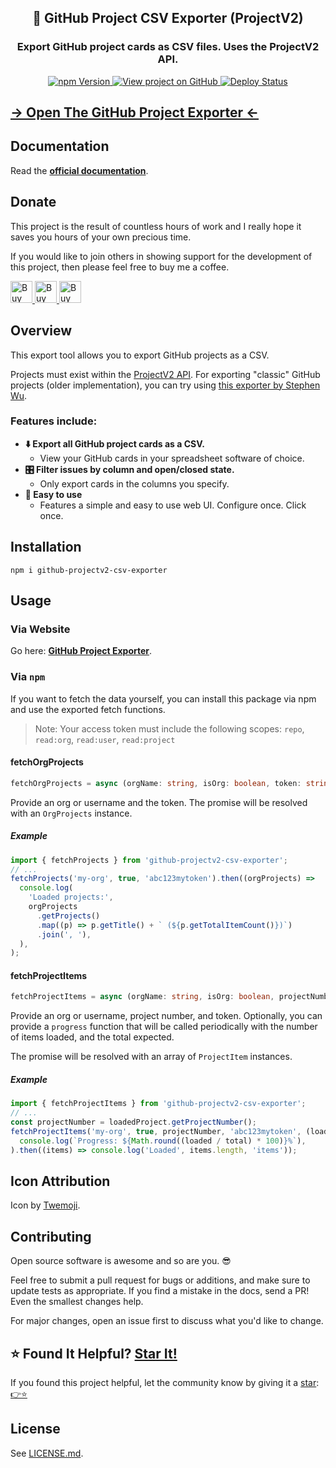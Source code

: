 <h2 align="center">
  📂 GitHub Project CSV Exporter (ProjectV2)
</h2>
<h3 align="center">
  Export GitHub project cards as CSV files. Uses the ProjectV2 API.
</h3>
<p align="center">
  <a href="https://badge.fury.io/js/github-projectv2-csv-exporter" target="_blank" rel="noopener noreferrer">
    <img src="https://badge.fury.io/js/github-projectv2-csv-exporter.svg" alt="npm Version" />
  </a>
  <a href="https://github.com/justinmahar/github-projectv2-csv-exporter/" target="_blank" rel="noopener noreferrer">
    <img src="https://img.shields.io/badge/GitHub-Source-success" alt="View project on GitHub" />
  </a>
  <a href="https://github.com/justinmahar/github-projectv2-csv-exporter/actions?query=workflow%3ADeploy" target="_blank" rel="noopener noreferrer">
    <img src="https://github.com/justinmahar/github-projectv2-csv-exporter/workflows/Deploy/badge.svg" alt="Deploy Status" />
  </a>
</p>

## **[→ Open The GitHub Project Exporter ←](https://justinmahar.github.io/github-projectv2-csv-exporter/?path=/story/tools-github-project-exporter--exporter)**

## Documentation

Read the **[official documentation](https://justinmahar.github.io/github-projectv2-csv-exporter/)**.

## Donate 

This project is the result of countless hours of work and I really hope it saves you hours of your own precious time.

If you would like to join others in showing support for the development of this project, then please feel free to buy me a coffee.

<a href="https://paypal.me/thejustinmahar/5">
  <img src="https://justinmahar.github.io/github-projectv2-csv-exporter/support/coffee-1.png" alt="Buy me a coffee" height="35" />
</a> <a href="https://paypal.me/thejustinmahar/15">
  <img src="https://justinmahar.github.io/github-projectv2-csv-exporter/support/coffee-3.png" alt="Buy me 3 coffees" height="35" />
</a> <a href="https://paypal.me/thejustinmahar/25">
  <img src="https://justinmahar.github.io/github-projectv2-csv-exporter/support/coffee-5.png" alt="Buy me 5 coffees" height="35" />
</a>

## Overview

This export tool allows you to export GitHub projects as a CSV. 

Projects must exist within the [ProjectV2 API](https://github.blog/changelog/2022-06-23-the-new-github-issues-june-23rd-update/). For exporting "classic" GitHub projects (older implementation), you can try using [this exporter by Stephen Wu](https://github.com/wustep/github-project-exporter).

### Features include:

- **⬇️ Export all GitHub project cards as a CSV.**
  - View your GitHub cards in your spreadsheet software of choice.
- **🎛️ Filter issues by column and open/closed state.**
  - Only export cards in the columns you specify.
- **🚀 Easy to use**
  - Features a simple and easy to use web UI. Configure once. Click once.

## Installation

```
npm i github-projectv2-csv-exporter
```

## Usage

### Via Website

Go here: **[GitHub Project Exporter](https://justinmahar.github.io/github-projectv2-csv-exporter/?path=/story/tools-github-project-exporter--exporter)**.

### Via `npm`

If you want to fetch the data yourself, you can install this package via npm and use the exported fetch functions.

> Note: Your access token must include the following scopes: `repo`, `read:org`, `read:user`, `read:project`

#### fetchOrgProjects

```ts
fetchOrgProjects = async (orgName: string, isOrg: boolean, token: string): Promise<OrgProjects>
```

Provide an org or username and the token. The promise will be resolved with an `OrgProjects` instance.

##### Example

```ts
import { fetchProjects } from 'github-projectv2-csv-exporter';
// ...
fetchProjects('my-org', true, 'abc123mytoken').then((orgProjects) =>
  console.log(
    'Loaded projects:',
    orgProjects
      .getProjects()
      .map((p) => p.getTitle() + ` (${p.getTotalItemCount()})`)
      .join(', '),
  ),
);
```

#### fetchProjectItems

```ts
fetchProjectItems = async (orgName: string, isOrg: boolean, projectNumber: number, token: string, progress?: (loaded: number, total: number) => void): Promise<ProjectItem[]>
```

Provide an org or username, project number, and token. Optionally, you can provide a `progress` function that will be called periodically with the number of items loaded, and the total expected.

The promise will be resolved with an array of `ProjectItem` instances.

##### Example

```ts
import { fetchProjectItems } from 'github-projectv2-csv-exporter';
// ...
const projectNumber = loadedProject.getProjectNumber();
fetchProjectItems('my-org', true, projectNumber, 'abc123mytoken', (loaded, total) =>
  console.log(`Progress: ${Math.round((loaded / total) * 100)}%`),
).then((items) => console.log('Loaded', items.length, 'items'));
```

## Icon Attribution

Icon by [Twemoji](https://github.com/twitter/twemoji).

## Contributing

Open source software is awesome and so are you. 😎

Feel free to submit a pull request for bugs or additions, and make sure to update tests as appropriate. If you find a mistake in the docs, send a PR! Even the smallest changes help.

For major changes, open an issue first to discuss what you'd like to change.

## ⭐ Found It Helpful? [Star It!](https://github.com/justinmahar/github-projectv2-csv-exporter/stargazers)

If you found this project helpful, let the community know by giving it a [star](https://github.com/justinmahar/github-projectv2-csv-exporter/stargazers): [👉⭐](https://github.com/justinmahar/github-projectv2-csv-exporter/stargazers)

## License

See [LICENSE.md](https://justinmahar.github.io/github-projectv2-csv-exporter/?path=/story/license--page).